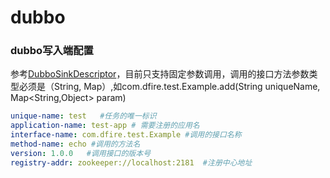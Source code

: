# dubbo


### dubbo写入端配置
参考[DubboSinkDescriptor](../../alchemy-web/src/main/java/com/dfire/platform/alchemy/descriptor/DubboSinkDescriptor.java)，目前只支持固定参数调用，调用的接口方法参数类型必须是（String, Map）,如com.dfire.test.Example.add(String uniqueName, Map<String,Object> param)

```yaml
unique-name: test   #任务的唯一标识
application-name: test-app # 需要注册的应用名
interface-name: com.dfire.test.Example #调用的接口名称
method-name: echo #调用的方法名
version: 1.0.0   #调用接口的版本号
registry-addr: zookeeper://localhost:2181  #注册中心地址


```

